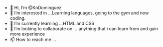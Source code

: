 - 👋 Hi, I’m @KnDominguez
- 👀 I’m interested in ...Learning languages, going to the gym and now coding.
- 🌱 I’m currently learning ...HTML and CSS
- 💞️ I’m looking to collaborate on ... anything that i can learn from and gain more experience
- 📫 How to reach me ...

<!---
KnDominguez/KnDominguez is a ✨ special ✨ repository because its `README.md` (this file) appears on your GitHub profile.
You can click the Preview link to take a look at your changes.
--->
